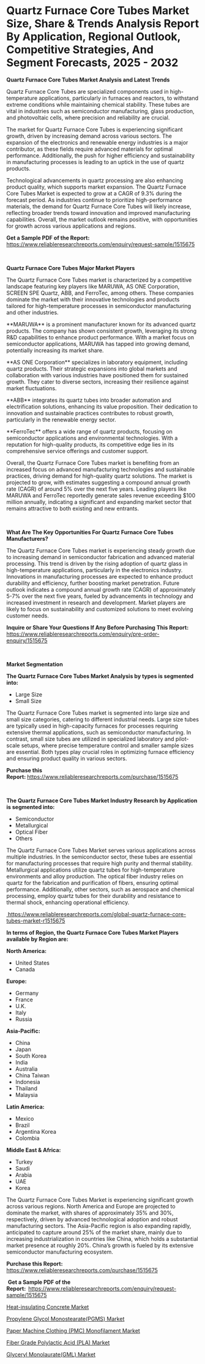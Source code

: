<p><h1>Quartz Furnace Core Tubes Market Size, Share & Trends Analysis Report By Application, Regional Outlook, Competitive Strategies, And Segment Forecasts, 2025 - 2032</h1></p><p><strong>Quartz Furnace Core Tubes Market Analysis and Latest Trends</strong></p>
<p><p>Quartz Furnace Core Tubes are specialized components used in high-temperature applications, particularly in furnaces and reactors, to withstand extreme conditions while maintaining chemical stability. These tubes are vital in industries such as semiconductor manufacturing, glass production, and photovoltaic cells, where precision and reliability are crucial. </p><p>The market for Quartz Furnace Core Tubes is experiencing significant growth, driven by increasing demand across various sectors. The expansion of the electronics and renewable energy industries is a major contributor, as these fields require advanced materials for optimal performance. Additionally, the push for higher efficiency and sustainability in manufacturing processes is leading to an uptick in the use of quartz products.</p><p>Technological advancements in quartz processing are also enhancing product quality, which supports market expansion. The Quartz Furnace Core Tubes Market is expected to grow at a CAGR of 9.3% during the forecast period. As industries continue to prioritize high-performance materials, the demand for Quartz Furnace Core Tubes will likely increase, reflecting broader trends toward innovation and improved manufacturing capabilities. Overall, the market outlook remains positive, with opportunities for growth across various applications and regions.</p></p>
<p><strong>Get a Sample PDF of the Report:&nbsp;</strong> <a href="https://www.reliableresearchreports.com/enquiry/request-sample/1515675?utm_campaign=123&utm_medium=2&utm_source=Github&utm_content=ia&utm_term=04042025&utm_id=quartz-furnace-core-tubes">https://www.reliableresearchreports.com/enquiry/request-sample/1515675</a></p>
<p>&nbsp;</p>
<p><strong>Quartz Furnace Core Tubes Major Market Players</strong></p>
<p><p>The Quartz Furnace Core Tubes market is characterized by a competitive landscape featuring key players like MARUWA, AS ONE Corporation, SCREEN SPE Quartz, ABB, and FerroTec, among others. These companies dominate the market with their innovative technologies and products tailored for high-temperature processes in semiconductor manufacturing and other industries.</p><p>**MARUWA** is a prominent manufacturer known for its advanced quartz products. The company has shown consistent growth, leveraging its strong R&D capabilities to enhance product performance. With a market focus on semiconductor applications, MARUWA has tapped into growing demand, potentially increasing its market share.</p><p>**AS ONE Corporation** specializes in laboratory equipment, including quartz products. Their strategic expansions into global markets and collaboration with various industries have positioned them for sustained growth. They cater to diverse sectors, increasing their resilience against market fluctuations.</p><p>**ABB** integrates its quartz tubes into broader automation and electrification solutions, enhancing its value proposition. Their dedication to innovation and sustainable practices contributes to robust growth, particularly in the renewable energy sector.</p><p>**FerroTec** offers a wide range of quartz products, focusing on semiconductor applications and environmental technologies. With a reputation for high-quality products, its competitive edge lies in its comprehensive service offerings and customer support.</p><p>Overall, the Quartz Furnace Core Tubes market is benefiting from an increased focus on advanced manufacturing technologies and sustainable practices, driving demand for high-quality quartz solutions. The market is projected to grow, with estimates suggesting a compound annual growth rate (CAGR) of around 5% over the next five years. Leading players like MARUWA and FerroTec reportedly generate sales revenue exceeding $100 million annually, indicating a significant and expanding market sector that remains attractive to both existing and new entrants.</p></p>
<p>&nbsp;</p>
<p><strong>What Are The Key Opportunities For Quartz Furnace Core Tubes Manufacturers?</strong></p>
<p><p>The Quartz Furnace Core Tubes market is experiencing steady growth due to increasing demand in semiconductor fabrication and advanced material processing. This trend is driven by the rising adoption of quartz glass in high-temperature applications, particularly in the electronics industry. Innovations in manufacturing processes are expected to enhance product durability and efficiency, further boosting market penetration. Future outlook indicates a compound annual growth rate (CAGR) of approximately 5-7% over the next five years, fueled by advancements in technology and increased investment in research and development. Market players are likely to focus on sustainability and customized solutions to meet evolving customer needs.</p></p>
<p><strong>Inquire or Share Your Questions If Any Before Purchasing This Report:</strong> <a href="https://www.reliableresearchreports.com/enquiry/pre-order-enquiry/1515675?utm_campaign=123&utm_medium=2&utm_source=Github&utm_content=ia&utm_term=04042025&utm_id=quartz-furnace-core-tubes">https://www.reliableresearchreports.com/enquiry/pre-order-enquiry/1515675</a></p>
<p>&nbsp;</p>
<p><strong>Market Segmentation</strong></p>
<p><strong>The Quartz Furnace Core Tubes Market Analysis by types is segmented into:</strong></p>
<p><ul><li>Large Size</li><li>Small Size</li></ul></p>
<p><p>The Quartz Furnace Core Tubes market is segmented into large size and small size categories, catering to different industrial needs. Large size tubes are typically used in high-capacity furnaces for processes requiring extensive thermal applications, such as semiconductor manufacturing. In contrast, small size tubes are utilized in specialized laboratory and pilot-scale setups, where precise temperature control and smaller sample sizes are essential. Both types play crucial roles in optimizing furnace efficiency and ensuring product quality in various sectors.</p></p>
<p><strong>Purchase this Report:&nbsp;</strong><a href="https://www.reliableresearchreports.com/purchase/1515675?utm_campaign=123&utm_medium=2&utm_source=Github&utm_content=ia&utm_term=04042025&utm_id=quartz-furnace-core-tubes">https://www.reliableresearchreports.com/purchase/1515675</a></p>
<p>&nbsp;</p>
<p><strong>The Quartz Furnace Core Tubes Market Industry Research by Application is segmented into:</strong></p>
<p><ul><li>Semiconductor</li><li>Metallurgical</li><li>Optical Fiber</li><li>Others</li></ul></p>
<p><p>The Quartz Furnace Core Tubes Market serves various applications across multiple industries. In the semiconductor sector, these tubes are essential for manufacturing processes that require high purity and thermal stability. Metallurgical applications utilize quartz tubes for high-temperature environments and alloy production. The optical fiber industry relies on quartz for the fabrication and purification of fibers, ensuring optimal performance. Additionally, other sectors, such as aerospace and chemical processing, employ quartz tubes for their durability and resistance to thermal shock, enhancing operational efficiency.</p></p>
<p><a href="https://www.reliableresearchreports.com/global-quartz-furnace-core-tubes-market-r1515675?utm_campaign=123&utm_medium=2&utm_source=Github&utm_content=ia&utm_term=04042025&utm_id=quartz-furnace-core-tubes">&nbsp;https://www.reliableresearchreports.com/global-quartz-furnace-core-tubes-market-r1515675</a></p>
<p><strong>In terms of Region, the Quartz Furnace Core Tubes Market Players available by Region are:</strong></p>
<p>
    <p> <strong> North America: </strong>
        <ul>
            <li>United States</li>
            <li>Canada</li>
        </ul>
        </p> 
    <p> <strong> Europe: </strong>
        <ul>
            <li>Germany</li>
            <li>France</li>
            <li>U.K.</li>
            <li>Italy</li>
            <li>Russia</li>
        </ul>
        </p> 
    <p> <strong> Asia-Pacific: </strong>
        <ul>
            <li>China</li>
            <li>Japan</li>
            <li>South Korea</li>
            <li>India</li>
            <li>Australia</li>
            <li>China Taiwan</li>
            <li>Indonesia</li>
            <li>Thailand</li>
            <li>Malaysia</li>
        </ul>
        </p> 
    <p> <strong> Latin America: </strong>
        <ul>
            <li>Mexico</li>
            <li>Brazil</li>
            <li>Argentina Korea</li>
            <li>Colombia</li>
        </ul>
        </p> 
    <p> <strong> Middle East & Africa: </strong>
        <ul>
            <li>Turkey</li>
            <li>Saudi</li>
            <li>Arabia</li>
            <li>UAE</li>
            <li>Korea</li>
        </ul>
    </p>
    </p>
<p><p>The Quartz Furnace Core Tubes Market is experiencing significant growth across various regions. North America and Europe are projected to dominate the market, with shares of approximately 35% and 30%, respectively, driven by advanced technological adoption and robust manufacturing sectors. The Asia-Pacific region is also expanding rapidly, anticipated to capture around 25% of the market share, mainly due to increasing industrialization in countries like China, which holds a substantial market presence at roughly 20%. China’s growth is fueled by its extensive semiconductor manufacturing ecosystem.</p></p>
<p><strong>Purchase this Report: </strong><a href="https://www.reliableresearchreports.com/purchase/1515675?utm_campaign=123&utm_medium=2&utm_source=Github&utm_content=ia&utm_term=04042025&utm_id=quartz-furnace-core-tubes">https://www.reliableresearchreports.com/purchase/1515675</a></p>
<p>&nbsp;<strong>Get a Sample PDF of the Report:&nbsp;&nbsp;</strong><a href="https://www.reliableresearchreports.com/enquiry/request-sample/1515675?utm_campaign=123&utm_medium=2&utm_source=Github&utm_content=ia&utm_term=04042025&utm_id=quartz-furnace-core-tubes">https://www.reliableresearchreports.com/enquiry/request-sample/1515675</a></p>
<p><strong></strong></p>
<p><p><a href="https://github.com/zakkistuey/Market-Research-Report-List-1/blob/main/heat-insulating-concrete-market.md?utm_campaign=123&utm_medium=2&utm_source=Github&utm_content=ia&utm_term=04042025&utm_id=quartz-furnace-core-tubes">Heat-insulating Concrete Market</a></p><p><a href="https://github.com/moratronak3q/Market-Research-Report-List-1/blob/main/propylene-glycol-monostearatepgms-market.md?utm_campaign=123&utm_medium=2&utm_source=Github&utm_content=ia&utm_term=04042025&utm_id=quartz-furnace-core-tubes">Propylene Glycol Monostearate(PGMS) Market</a></p><p><a href="https://github.com/pilukypalis/Market-Research-Report-List-1/blob/main/paper-machine-clothing-pmc-monofilament-market.md?utm_campaign=123&utm_medium=2&utm_source=Github&utm_content=ia&utm_term=04042025&utm_id=quartz-furnace-core-tubes">Paper Machine Clothing (PMC) Monofilament Market</a></p><p><a href="https://github.com/jugutstam/Market-Research-Report-List-1/blob/main/fiber-grade-polylactic-acid-pla-market.md?utm_campaign=123&utm_medium=2&utm_source=Github&utm_content=ia&utm_term=04042025&utm_id=quartz-furnace-core-tubes">Fiber Grade Polylactic Acid (PLA) Market</a></p><p><a href="https://github.com/reahmmunises/Market-Research-Report-List-1/blob/main/glyceryl-monolaurategml-market.md?utm_campaign=123&utm_medium=2&utm_source=Github&utm_content=ia&utm_term=04042025&utm_id=quartz-furnace-core-tubes">Glyceryl Monolaurate(GML) Market</a></p></p>